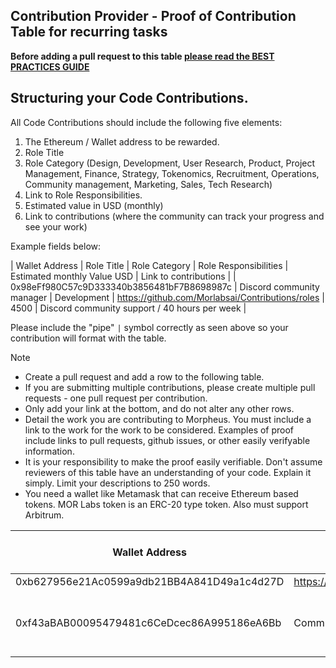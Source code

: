 ## Contribution Provider - Proof of Contribution Table for recurring tasks

**Before adding a pull request to this table [please read the BEST PRACTICES GUIDE](https://github.com/Morlabs/Contributions/)**

## Structuring your Code Contributions.
All Code Contributions should include the following five elements:
1. The Ethereum / Wallet address to be rewarded.
2. Role Title 
3. Role Category (Design, Development, User Research, Product, Project Management, Finance, Strategy, Tokenomics, Recruitment, Operations, Community management, Marketing, Sales, Tech Research)
4. Link to Role Responsibilities.
5. Estimated value in USD (monthly)
6. Link to contributions (where the community can track your progress and see your work) 

Example fields below: 

| Wallet Address                             | Role Title | Role Category  | Role Responsibilities	| Estimated monthly Value USD |  Link to contributions | 
| 0x98eFf980C57c9D333340b3856481bF7B8698987c | Discord community manager | Development | https://github.com/Morlabsai/Contributions/roles |	4500 |  Discord community support / 40 hours per week |

Please include the "pipe" `|` symbol correctly as seen above so your contribution will format with the table.

> [!NOTE]
> - Create a pull request and add a row to the following table.  
> - If you are submitting multiple contributions, please create multiple pull requests - one pull request per contribution.  
> - Only add your link at the bottom, and do not alter any other rows.   
> - Detail the work you are contributing to Morpheus. You must include a link to the work for the work to be considered. Examples of proof include links to pull requests, github issues, or other easily verifyable information.  
> - It is your responsibility to make the proof easily verifiable. Don't assume reviewers of this table have an understanding of your code. Explain it simply. Limit your descriptions to 250 words.
> -  You need a wallet like Metamask that can receive Ethereum based tokens. MOR Labs token is an ERC-20 type token. Also must support Arbitrum.

| Wallet Address | Link to Work | Estimated Value (USD) | Description of Contribution                                                                                                                                                                                                                           |
| -------------- | ------------ |----------  |-------------------------------------------------------------------------------------------------------------------------------------------------------------------------------------------------------------------------------------------------------|
| 0xb627956e21Ac0599a9db21BB4A841D49a1c4d27D | https://github.com/MorpheusAIs/Docs/issue/3 | https://github.com/MorpheusAIs/Docs/pull/67 | 100 | WhitePaper translated to Slovenian |
| 0xf43aBAB00095479481c6CeDcec86A995186eA6Bb | Community Manager| 1000 | Discord community support / 10 hours per week |
